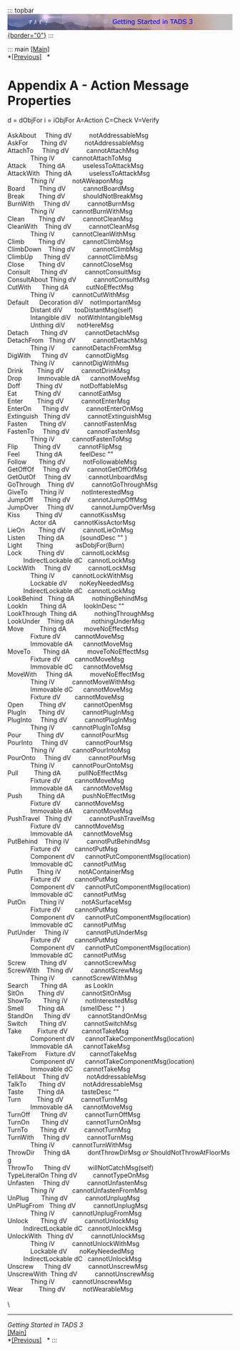 ::: topbar
[![](topbar.jpg){border="0"}](index.html)
:::

::: main
[\[Main\]](index.html)\
*[\[Previous\]](wheretogofromhere.htm)   *

# Appendix A - Action Message Properties

d = dObjFor i = iObjFor A=Action C=Check V=Verify\
\
AskAbout     Thing dV          notAddressableMsg\
AskFor       Thing dV          notAddressableMsg\
AttachTo     Thing dV          cannotAttachMsg\
             Thing iV          cannotAttachToMsg\
Attack       Thing dA          uselessToAttackMsg\
AttackWith   Thing dA          uselessToAttackMsg\
             Thing iV          notAWeaponMsg\
Board        Thing dV          cannotBoardMsg\
Break        Thing dV          shouldNotBreakMsg\
BurnWith     Thing dV          cannotBurnMsg\
             Thing iV          cannotBurnWithMsg\
Clean        Thing dV          cannotCleanMsg\
CleanWith    Thing dV          cannotCleanMsg\
             Thing iV          cannotCleanWithMsg\
Climb        Thing dV          cannotClimbMsg\
ClimbDown    Thing dV          cannotClimbMsg\
ClimbUp      Thing dV          cannotClimbMsg\
Close        Thing dV          cannotCloseMsg\
Consult      Thing dV          cannotConsultMsg\
ConsultAbout Thing dV          cannotConsultMsg\
CutWith      Thing dA          cutNoEffectMsg\
             Thing iV          cannotCutWithMsg\
Default      Decoration diV    notImportantMsg\
             Distant diV       tooDistantMsg(self)\
             Intangible diV    notWithIntangibleMsg\
             Unthing diV       notHereMsg\
Detach       Thing dV          cannotDetachMsg\
DetachFrom   Thing dV          cannotDetachMsg\
             Thing iV          cannotDetachFromMsg\
DigWith      Thing dV          cannotDigMsg\
             Thing iV          cannotDigWithMsg\
Drink        Thing dV          cannotDrinkMsg\
Drop         Immovable dA      cannotMoveMsg\
Doff         Thing dV          notDoffableMsg\
Eat          Thing dV          cannotEatMsg\
Enter        Thing dV          cannotEnterMsg\
EnterOn      Thing dV          cannotEnterOnMsg\
Extinguish   Thing dV          cannotExtinguishMsg\
Fasten       Thing dV          cannotFastenMsg\
FastenTo     Thing dV          cannotFastenMsg\
             Thing iV          cannotFastenToMsg\
Flip         Thing dV          cannotFlipMsg\
Feel         Thing dA          feelDesc \"\"\
Follow       Thing dV          notFollowableMsg\
GetOffOf     Thing dV          cannotGetOffOfMsg\
GetOutOf     Thing dV          cannotUnboardMsg\
GoThrough    Thing dV          cannotGoThroughMsg\
GiveTo       Thing iV          notInterestedMsg\
JumpOff      Thing dV          cannotJumpOffMsg\
JumpOver     Thing dV          cannotJumpOverMsg\
Kiss         Thing dV          cannotKissMsg\
             Actor dA          cannotKissActorMsg\
LieOn        Thing dV          cannotLieOnMsg\
Listen       Thing dA         (soundDesc \"\" )\
Light        Thing             asDobjFor(Burn)\
Lock         Thing dV          cannotLockMsg\
         IndirectLockable dC   cannotLockMsg\
LockWith     Thing dV          cannotLockMsg\
             Thing iV          cannotLockWithMsg\
             Lockable dV       noKeyNeededMsg\
         IndirectLockable dC   cannotLockMsg\
LookBehind   Thing dA          nothingBehindMsg\
LookIn       Thing dA          lookInDesc \"\"\
LookThrough  Thing dA          nothingThroughMsg\
LookUnder    Thing dA          nothingUnderMsg\
Move         Thing dA          moveNoEffectMsg\
             Fixture dV        cannotMoveMsg\
             Immovable dA      cannotMoveMsg\
MoveTo       Thing dA          moveToNoEffectMsg\
             Fixture dV        cannotMoveMsg\
             Immovable dC      cannotMoveMsg\
MoveWith     Thing dA          moveNoEffectMsg\
             Thing iV          cannotMoveWithMsg\
             Immovable dC      cannotMoveMsg\
             Fixture dV        cannotMoveMsg\
Open         Thing dV          cannotOpenMsg\
PlugIn       Thing dV          cannotPlugInMsg\
PlugInto     Thing dV          cannotPlugInMsg\
             Thing iV          cannotPlugInToMsg\
Pour         Thing dV          cannotPourMsg\
PourInto     Thing dV          cannotPourMsg\
             Thing iV          cannotPourIntoMsg\
PourOnto     Thing dV          cannotPourMsg\
             Thing iV          cannotPourOntoMsg\
Pull         Thing dA          pullNoEffectMsg\
             Fixture dV        cannotMoveMsg\
             Immovable dA      cannotMoveMsg\
Push         Thing dA          pushNoEffectMsg\
             Fixture dV        cannotMoveMsg\
             Immovable dA      cannotMoveMsg\
PushTravel   Thing dV          cannotPushTravelMsg\
             Fixture dV        cannotMoveMsg\
             Immovable dA      cannotMoveMsg\
PutBehind    Thing iV          cannotPutBehindMsg\
             Fixture dV        cannotPutMsg\
             Component dV      cannotPutComponentMsg(location)\
             Immovable dC      cannotPutMsg\
PutIn        Thing iV          notAContainerMsg\
             Fixture dV        cannotPutMsg\
             Component dV      cannotPutComponentMsg(location)\
             Immovable dC      cannotPutMsg\
PutOn        Thing iV          notASurfaceMsg\
             Fixture dV        cannotPutMsg\
             Component dV      cannotPutComponentMsg(location)\
             Immovable dC      cannotPutMsg\
PutUnder     Thing iV          cannotPutUnderMsg\
             Fixture dV        cannotPutMsg\
             Component dV      cannotPutComponentMsg(location)\
             Immovable dC      cannotPutMsg\
Screw        Thing dV          cannotScrewMsg\
ScrewWith    Thing dV          cannotScrewMsg\
             Thing iV          cannotScrewWithMsg\
Search       Thing dA          as LookIn\
SitOn        Thing dV          cannotSitOnMsg\
ShowTo       Thing iV          notInterestedMsg\
Smell        Thing dA         (smellDesc \"\" )\
StandOn      Thing dV          cannotStandOnMsg\
Switch       Thing dV          cannotSwitchMsg\
Take         Fixture dV        cannotTakeMsg\
             Component dV      cannotTakeComponentMsg(location)\
             Immovable dA      cannotTakeMsg\
TakeFrom     Fixture dV        cannotTakeMsg\
             Component dV      cannotTakeComponentMsg(location)\
             Immovable dC      cannotTakeMsg\
TellAbout    Thing dV          notAddressableMsg\
TalkTo       Thing dV          notAddressableMsg\
Taste        Thing dA          tasteDesc \"\"\
Turn         Thing dV          cannotTurnMsg\
             Immovable dA      cannotMoveMsg\
TurnOff      Thing dV          cannotTurnOffMsg\
TurnOn       Thing dV          cannotTurnOnMsg\
TurnTo       Thing dV          cannotTurnMsg\
TurnWith     Thing dV          cannotTurnMsg\
             Thing iV          cannotTurnWithMsg\
ThrowDir     Thing dA          dontThrowDirMsg *or* ShouldNotThrowAtFloorMsg\
ThrowTo      Thing dV          willNotCatchMsg(self)\
TypeLiteralOn Thing dV         cannotTypeOnMsg\
Unfasten     Thing dV          cannotUnfastenMsg\
             Thing iV          cannotUnfastenFromMsg\
UnPlug       Thing dV          cannotUnplugMsg\
UnPlugFrom   Thing dV          cannotUnplugMsg\
             Thing iV          cannotUnplugFromMsg\
Unlock       Thing dV          cannotUnlockMsg\
         IndirectLockable dC   cannotUnlockMsg\
UnlockWith   Thing dV          cannotUnlockMsg\
             Thing iV          cannotUnlockWithMsg\
             Lockable dV       noKeyNeededMsg\
         IndirectLockable dC   cannotUnlockMsg\
Unscrew      Thing dV          cannotUnscrewMsg\
UnscrewWith  Thing dV          cannotUnscrewMsg\
             Thing iV          cannotUnscrewMsg\
Wear         Thing dV          notWearableMsg\
\
\

------------------------------------------------------------------------

*Getting Started in TADS 3*\
[\[Main\]](index.html)\
*[\[Previous\]](wheretogofromhere.htm)   *
:::
